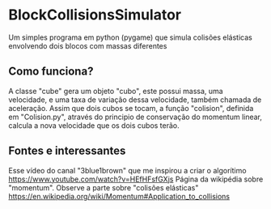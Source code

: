 # BlockCollisionsSimulator
Um simples programa em python (pygame) que simula colisões elásticas envolvendo dois blocos com massas diferentes

## Como funciona?

A classe "cube" gera um objeto "cubo", este possui massa, uma velocidade, e uma taxa de variação dessa velocidade, também chamada de aceleração.
Assim que dois cubos se tocam, a função "colision", definida em "Colision.py", através do principio de conservação do momentum linear, calcula a nova velocidade que os dois cubos terão.

## Fontes e interessantes

Esse vídeo do canal "3blue1brown" que me inspirou a criar o algorítimo
https://www.youtube.com/watch?v=HEfHFsfGXjs
Página da wikipédia sobre "momentum". Observe a parte sobre "colisões elásticas"
https://en.wikipedia.org/wiki/Momentum#Application_to_collisions
